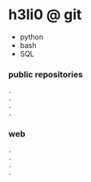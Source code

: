 # h3li0 @ git

- python
- bash
- SQL

### public repositories

```markdown
.
.
.
.

```

### web

```markdown
.
.
.
.

```
